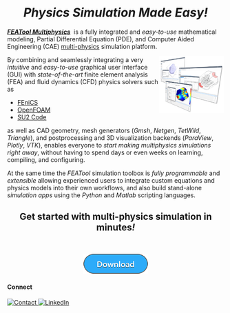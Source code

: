<h1 align="center"><i><b>Physics Simulation Made Easy!</b></i></h1> 

[<i><b>FEATool Multiphysics</b></i>](https://www.featool.com)&nbsp; is a fully integrated and _easy-to-use_ mathematical modeling, Partial Differential Equation (PDE), and Computer Aided Engineering (CAE) [multi-physics](https://www.featool.com/multiphysics) simulation platform.

<a href="https://www.featool.com/showcase-models">
  <img src="https://github.com/precise-simulation/precise-simulation/blob/7990f467952f544cb992985bcb89b3ff06efc79b/featool-multiphysics-modeling-process-screenshots.png" align="right" width="30%"
       title="Physics and CAE Simulation Made Easy!"/>
</a>

By combining and seamlessly integrating a very _intuitive_ and _easy-to-use_ graphical user interface (GUI) with _state-of-the-art_ finite element analysis (FEA) and fluid dynamics (CFD) physics solvers such as

- [FEniCS](https://www.featool.com/tutorial/2017/06/16/python-multiphysics-and-fea-simulations-with-fenics-and-featool)
- [OpenFOAM](https://www.featool.com/tutorial/2021/05/03/easy-openfoam-gui)
- [SU2 Code](https://www.featool.com/doc/su2.html)

as well as CAD geometry, mesh generators (_Gmsh_, _Netgen_, _TetWild_, _Triangle_), and postprocessing and 3D visualization backends (_ParaView_, _Plotly_, _VTK_), enables everyone to _start making multiphysics simulations right away_, without having to spend days or even weeks on learning, compiling, and configuring.

At the same time the _FEATool_ simulation toolbox is _fully programmable_ and _extensible_ allowing experienced users to integrate custom equations and physics models into their own workflows, and also build stand-alone _simulation apps_ using the _Python_ and _Matlab_ scripting languages.

<h2 align="center">Get started with multi-physics simulation in minutes<i>!</i></h2>
<br>

<p align="center">
  <a href="https://www.featool.com/download" target="_blank"><img src="https://github.com/precise-simulation/precise-simulation/blob/main/featool-multiphysics-download.png" alt="Download FEATool Multiphysics" title="Download and try FEATool Multiphysics today!" style="max-width:50%"></a>
</p>


#### Connect
<p>
  <a href="https://www.featool.com/about#contact">
    <img alt="Contact" src="https://img.shields.io/badge/-Contact-9cf?&style=for-the-badge&logo=GMail&logoColor=white" title="Contact Precise Simulation"/>
  </a>
  <a href="https://www.linkedin.com/company/featool-multiphysics-page">
    <img alt="LinkedIn" src="https://img.shields.io/badge/Linked-In-blue?style=for-the-badge" title="Follow Precise Simulation on LinkedIn"/>
  </a>
</p>
